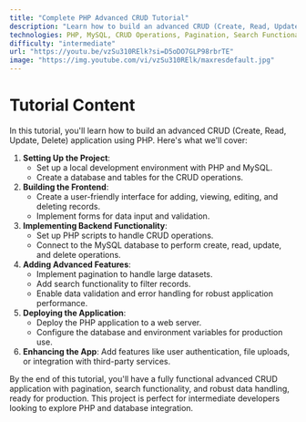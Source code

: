 ```yaml
---
title: "Complete PHP Advanced CRUD Tutorial"
description: "Learn how to build an advanced CRUD (Create, Read, Update, Delete) application using PHP. This tutorial covers database integration, form handling, and advanced features like pagination and search."
technologies: PHP, MySQL, CRUD Operations, Pagination, Search Functionality
difficulty: "intermediate"
url: "https://youtu.be/vzSu310RElk?si=D5oDO7GLP98rbrTE"
image: "https://img.youtube.com/vi/vzSu310RElk/maxresdefault.jpg"
---
```


# Tutorial Content

In this tutorial, you'll learn how to build an advanced CRUD (Create, Read, Update, Delete) application using PHP. Here's what we'll cover:

1. **Setting Up the Project**:
   - Set up a local development environment with PHP and MySQL.
   - Create a database and tables for the CRUD operations.
2. **Building the Frontend**:
   - Create a user-friendly interface for adding, viewing, editing, and deleting records.
   - Implement forms for data input and validation.
3. **Implementing Backend Functionality**:
   - Set up PHP scripts to handle CRUD operations.
   - Connect to the MySQL database to perform create, read, update, and delete operations.
4. **Adding Advanced Features**:
   - Implement pagination to handle large datasets.
   - Add search functionality to filter records.
   - Enable data validation and error handling for robust application performance.
5. **Deploying the Application**:
   - Deploy the PHP application to a web server.
   - Configure the database and environment variables for production use.
6. **Enhancing the App**: Add features like user authentication, file uploads, or integration with third-party services.

By the end of this tutorial, you'll have a fully functional advanced CRUD application with pagination, search functionality, and robust data handling, ready for production. This project is perfect for intermediate developers looking to explore PHP and database integration.